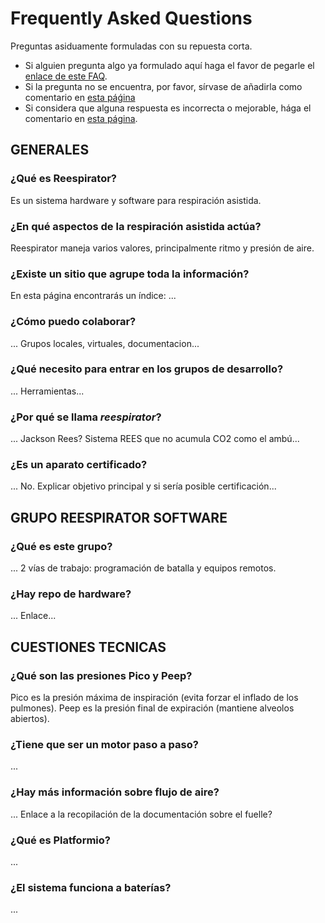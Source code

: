 
# Frequently Asked Questions

Preguntas asiduamente formuladas con su repuesta corta.

- Si alguien pregunta algo ya formulado aquí haga el favor de pegarle el 
  [enlace de este FAQ][FAQ01]. 
- Si la pregunta no se encuentra, por favor, sírvase de añadirla como
  comentario en [esta páǵina][FAQ02]
- Si considera que alguna respuesta es incorrecta o mejorable, hága el
  comentario en [esta página][FAQ02].

[FAQ01]: https://gitlab.com/reespirator-arduino/reespirator/-/blob/retaguardia/FAQ.md
[FAQ02]: https://gitlab.com/reespirator-arduino/reespirator/-/issues/9

## GENERALES

### ¿Qué es Reespirator?

Es un sistema hardware y software para respiración asistida.

### ¿En qué aspectos de la respiración asistida actúa?

Reespirator maneja varios valores, principalmente ritmo y presión de aire.

### ¿Existe un sitio que agrupe toda la información?

En esta página encontrarás un índice: ...

### ¿Cómo puedo colaborar?

... Grupos locales, virtuales, documentacion...

### ¿Qué necesito para entrar en los grupos de desarrollo?

... Herramientas...

### ¿Por qué se llama _reespirator_?

... Jackson Rees? Sistema REES que no acumula CO2 como el ambú...

### ¿Es un aparato certificado?

... No. Explicar objetivo principal y si sería posible certificación...


## GRUPO REESPIRATOR SOFTWARE

### ¿Qué es este grupo?

... 2 vías de trabajo: programación de batalla y equipos remotos.

### ¿Hay repo de hardware?

... Enlace...

## CUESTIONES TECNICAS

### ¿Qué son las presiones Pico y Peep?

Pico es la presión máxima de inspiración (evita forzar el inflado de los 
pulmones). Peep es la presión final de expiración (mantiene alveolos abiertos).

### ¿Tiene que ser un motor paso a paso?

... 

### ¿Hay más información sobre flujo de aire?

... Enlace a la recopilación de la documentación sobre el fuelle?

### ¿Qué es Platformio?

...

### ¿El sistema funciona a baterías?

...



